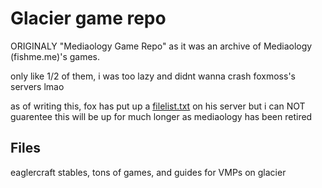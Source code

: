 # Glacier game repo

ORIGINALY "Mediaology Game Repo" as it was an archive of Mediaology (fishme.me)'s games.

only like 1/2 of them, i was too lazy and didnt wanna crash foxmoss's servers lmao

as of writing this, fox has put up a [filelist.txt](https://foxmoss.com/games/filelist.txt) on his server
but i can NOT guarentee this will be up for much longer as mediaology has been retired

## Files
eaglercraft stables, tons of games, and guides for VMPs on glacier
